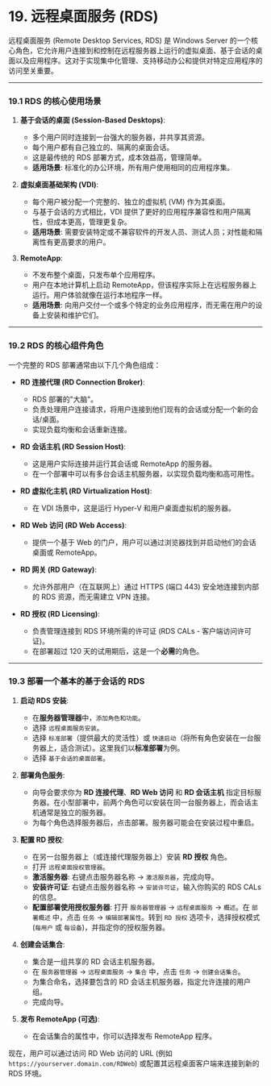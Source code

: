 # 19. 远程桌面服务 (RDS)

远程桌面服务 (Remote Desktop Services, RDS) 是 Windows Server 的一个核心角色，它允许用户连接到和控制在远程服务器上运行的虚拟桌面、基于会话的桌面以及应用程序。这对于实现集中化管理、支持移动办公和提供对特定应用程序的访问至关重要。

---

### 19.1 RDS 的核心使用场景

1.  **基于会话的桌面 (Session-Based Desktops)**:
    -   多个用户同时连接到一台强大的服务器，并共享其资源。
    -   每个用户都有自己独立的、隔离的桌面会话。
    -   这是最传统的 RDS 部署方式，成本效益高，管理简单。
    -   **适用场景**: 标准化的办公环境，所有用户使用相同的应用程序集。

2.  **虚拟桌面基础架构 (VDI)**:
    -   每个用户被分配一个完整的、独立的虚拟机 (VM) 作为其桌面。
    -   与基于会话的方式相比，VDI 提供了更好的应用程序兼容性和用户隔离性，但成本更高，管理更复杂。
    -   **适用场景**: 需要安装特定或不兼容软件的开发人员、测试人员；对性能和隔离性有更高要求的用户。

3.  **RemoteApp**:
    -   不发布整个桌面，只发布单个应用程序。
    -   用户在本地计算机上启动 RemoteApp，但该程序实际上在远程服务器上运行。用户体验就像在运行本地程序一样。
    -   **适用场景**: 向用户交付一个或多个特定的业务应用程序，而无需在用户的设备上安装和维护它们。

---

### 19.2 RDS 的核心组件角色

一个完整的 RDS 部署通常由以下几个角色组成：

-   **RD 连接代理 (RD Connection Broker)**:
    -   RDS 部署的"大脑"。
    -   负责处理用户连接请求，将用户连接到他们现有的会话或分配一个新的会话/桌面。
    -   实现负载均衡和会话重新连接。

-   **RD 会话主机 (RD Session Host)**:
    -   这是用户实际连接并运行其会话或 RemoteApp 的服务器。
    -   在一个部署中可以有多台会话主机服务器，以实现负载均衡和高可用性。

-   **RD 虚拟化主机 (RD Virtualization Host)**:
    -   在 VDI 场景中，这是运行 Hyper-V 和用户桌面虚拟机的服务器。

-   **RD Web 访问 (RD Web Access)**:
    -   提供一个基于 Web 的门户，用户可以通过浏览器找到并启动他们的会话桌面或 RemoteApp。

-   **RD 网关 (RD Gateway)**:
    -   允许外部用户（在互联网上）通过 HTTPS (端口 443) 安全地连接到内部的 RDS 资源，而无需建立 VPN 连接。

-   **RD 授权 (RD Licensing)**:
    -   负责管理连接到 RDS 环境所需的许可证 (RDS CALs - 客户端访问许可证)。
    -   在部署超过 120 天的试用期后，这是一个**必需**的角色。

---

### 19.3 部署一个基本的基于会话的 RDS

1.  **启动 RDS 安装**:
    -   在**服务器管理器**中，`添加角色和功能`。
    -   选择 `远程桌面服务安装`。
    -   选择 `标准部署`（提供最大的灵活性）或 `快速启动`（将所有角色安装在一台服务器上，适合测试）。这里我们以**标准部署**为例。
    -   选择 `基于会话的桌面部署`。

2.  **部署角色服务**:
    -   向导会要求你为 **RD 连接代理**、**RD Web 访问** 和 **RD 会话主机** 指定目标服务器。在小型部署中，前两个角色可以安装在同一台服务器上，而会话主机通常是独立的服务器。
    -   为每个角色选择服务器后，点击部署。服务器可能会在安装过程中重启。

3.  **配置 RD 授权**:
    -   在另一台服务器上（或连接代理服务器上）安装 **RD 授权** 角色。
    -   打开 `远程桌面授权管理器`。
    -   **激活服务器**: 右键点击服务器名称 -> `激活服务器`，完成向导。
    -   **安装许可证**: 右键点击服务器名称 -> `安装许可证`，输入你购买的 RDS CALs 的信息。
    -   **配置部署使用授权服务器**: 打开 `服务器管理器` -> `远程桌面服务` -> `概述`。在 `部署概述` 中，点击 `任务` -> `编辑部署属性`。转到 `RD 授权` 选项卡，选择授权模式 (`每用户` 或 `每设备`)，并指定你的授权服务器。

4.  **创建会话集合**:
    -   集合是一组共享的 RD 会话主机服务器。
    -   在 `服务器管理器` -> `远程桌面服务` -> `集合` 中，点击 `任务` -> `创建会话集合`。
    -   为集合命名，选择要包含的 RD 会话主机服务器，指定允许连接的用户组。
    -   完成向导。

5.  **发布 RemoteApp (可选)**:
    -   在会话集合的属性中，你可以选择发布 RemoteApp 程序。

现在，用户可以通过访问 RD Web 访问的 URL (例如 `https://yourserver.domain.com/RDWeb`) 或配置其远程桌面客户端来连接到新的 RDS 环境。 